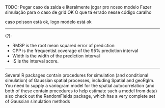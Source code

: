 TODO: 
    Pegar caso da zaida e literalmente jogar pro nosso modelo
    Fazer simulação para o caso de grid OK
        O que tá errado nesse código caralho
        
    

caso poisson está ok, logo modelo está ok

***
    
(?):
- RMSP is the root mean squared error of prediction
- CPP is the frequentist coverage of the 95% prediction interval
- Width is the width of the prediction interval
-  IS is the interval score.

*** 

Several R packages contain procedures for simulation (and conditional simulation) of Gaussian spatial processes, including Spatial and geoRglm. You need to supply a variogram model for the spatial autocorrelation (and both of these contain procedures to help estimate such a model from data)
also check out the RandomFields package, which has a very complete set of Gaussian simulation methods 